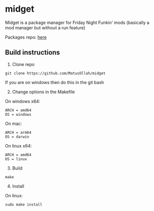 # midget

Midget is a package manager for Friday Night Funkin' mods (basically a mod manager but without a run feature)

Packages repo: [here](github.com/MatusOllah/midget-pkgs)

## Build instructions

1. Clone repo

```
git clone https://github.com/MatusOllah/midget
```

If you are on windows then do this in the git bash

2. Change options in the Makefile

On windows x64:

```
ARCH = amd64
OS = windows
```

On mac:

```
ARCH = arm64
OS = darwin
```

On linux x64:

```
ARCH = amd64
OS = linux
```

3. Build

```
make
```

4. Install

On linux:

```
sudo make install
```